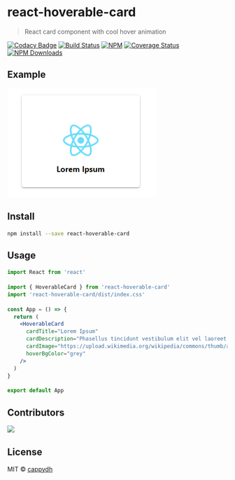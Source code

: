 # react-hoverable-card

> React card component with cool hover animation

[![Codacy Badge](https://app.codacy.com/project/badge/Grade/2ec1a4ed95d74a02a16d59f00cea8e7c)](https://www.codacy.com/manual/cappydh/react-hoverable-card?utm_source=github.com&amp;utm_medium=referral&amp;utm_content=cappydh/react-hoverable-card&amp;utm_campaign=Badge_Grade)
[![Build Status](https://travis-ci.org/cappydh/react-hoverable-card.svg?branch=master)](https://travis-ci.org/cappydh/react-hoverable-card)
[![NPM](https://img.shields.io/npm/v/react-hoverable-card.svg)](https://www.npmjs.com/package/react-hoverable-card)
[![Coverage Status](https://coveralls.io/repos/github/cappydh/react-hoverable-card/badge.svg?branch=master)](https://coveralls.io/github/cappydh/react-hoverable-card?branch=master)
[![NPM Downloads](https://img.shields.io/npm/dt/react-hoverable-card.svg)](https://npmcharts.com/compare/react-hoverable-card?interval=1)

## Example

![Example](example/2020-08-27_20-47-06.gif)

## Install

```bash
npm install --save react-hoverable-card
```

## Usage

```jsx
import React from 'react'

import { HoverableCard } from 'react-hoverable-card'
import 'react-hoverable-card/dist/index.css'

const App = () => {
  return (
    <HoverableCard
      cardTitle="Lorem Ipsum"
      cardDescription="Phasellus tincidunt vestibulum elit vel laoreet. Vivamus tincidunt augue eget lacus blandit tempor."
      cardImage="https://upload.wikimedia.org/wikipedia/commons/thumb/a/a7/React-icon.svg/1280px-React-icon.svg.png"
      hoverBgColor="grey"
    />
  )
}

export default App

```

## Contributors

<a href="https://github.com/mertbaser">
  <img src="https://github.com/mertbaser.png?size=50">
</a>

## License

MIT © [cappydh](https://github.com/cappydh)
